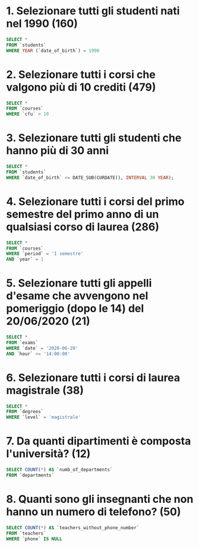 # 1. Selezionare tutti gli studenti nati nel 1990 (160)

```sql
SELECT *
FROM `students`
WHERE YEAR (`date_of_birth`) = 1990
```

# 2. Selezionare tutti i corsi che valgono più di 10 crediti (479)

```sql
SELECT *
FROM `courses`
WHERE `cfu` > 10
```

# 3. Selezionare tutti gli studenti che hanno più di 30 anni

```sql
SELECT *
FROM `students`
WHERE `date_of_birth` <= DATE_SUB(CURDATE(), INTERVAL 30 YEAR);
```

# 4. Selezionare tutti i corsi del primo semestre del primo anno di un qualsiasi corso di laurea (286)

```sql
SELECT *
FROM `courses`
WHERE `period` = 'I semestre'
AND `year` = 1
```

# 5. Selezionare tutti gli appelli d'esame che avvengono nel pomeriggio (dopo le 14) del 20/06/2020 (21)

```sql
SELECT *
FROM `exams`
WHERE `date` = '2020-06-20'
AND `hour` >= '14:00:00'
```

# 6. Selezionare tutti i corsi di laurea magistrale (38)

```sql
SELECT *
FROM `degrees`
WHERE `level` = 'magistrale'
```

# 7. Da quanti dipartimenti è composta l'università? (12)

```sql
SELECT COUNT(*) AS `numb_of_departments`
FROM `departments`
```

# 8. Quanti sono gli insegnanti che non hanno un numero di telefono? (50)

```sql
SELECT COUNT(*) AS `teachers_without_phone_number`
FROM `teachers`
WHERE `phone` IS NULL
```
